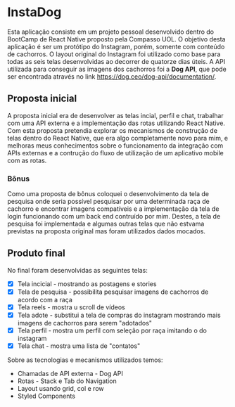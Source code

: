 # InstaDog
Esta aplicação consiste em um projeto pessoal desenvolvido dentro do BootCamp de React Native proposto pela Compasso UOL. O objetivo desta aplicação é ser um protótipo do Instagram, porém, somente com conteúdo de cachorros. O layout original do Instagram foi utilizado como base para todas as seis telas desenvolvidas ao decorrer de quatorze dias úteis. A API utilizada para conseguir as imagens dos cachorros foi a __Dog API__, que pode ser encontrada através no link https://dog.ceo/dog-api/documentation/.


## Proposta inicial
A proposta inicial era de desenvolver as telas incial, perfil e chat, trabalhar com uma API externa e a implementação das rotas utilizando React Native. Com esta proposta pretendia explorar os mecanismos de construção de telas dentro do React Native, que era algo completamente novo para mim, e melhoras meus conhecimentos sobre o funcionamento da integração com APIs externas e a contrução do fluxo de utilização de um aplicativo mobile com as rotas.

### Bônus
Como uma proposta de bônus coloquei o desenvolvimento da tela de pesquisa onde seria possível pesquisar por uma determinada raça de cachorro e encontrar imagens compatíveis e a implementação da tela de login funcionando com um back end contruído por mim. 
Destes, a tela de pesquisa foi implementada e algumas outras telas que não estvama previstas na proposta original mas foram utilizados dados mocados.

## Produto final
No final foram desenvolvidas as seguintes telas:
- [x] Tela incicial - mostrando as postagens e stories
- [x] Tela de pesquisa - possibilita pesquisar imagens de cachorros de acordo com a raça
- [x] Tela reels - mostra u scroll de vídeos 
- [x] Tela adote - substitui a tela de compras do instagram mostrando mais imagens de cachorros para serem "adotados"
- [x] Tela perfil - mostra um perfil com seleção por raça imitando o do instagram
- [x] Tela chat - mostra uma lista de "contatos" 

Sobre as tecnologias e mecanismos utilizados temos:
- Chamadas de API externa - Dog API
- Rotas - Stack e Tab do Navigation
- Layout usando grid, col e row
- Styled Components 
